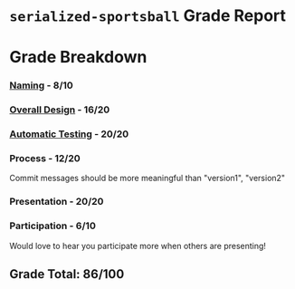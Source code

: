 # `serialized-sportsball` Grade Report

# Grade Breakdown


### [Naming](https://github.com/CS126FA19/serialized-sportsball-914-Chu/issues?utf8=%E2%9C%93&q=label%3A%22Naming%22) - 8/10

### [Overall Design](https://github.com/CS126FA19/serialized-sportsball-914-Chu/issues?utf8=%E2%9C%93&q=label%3A%22Overall+Design%22) - 16/20

### [Automatic Testing](https://github.com/CS126FA19/serialized-sportsball-914-Chu/issues?utf8=%E2%9C%93&q=label%3A%22Automatic+Testing%22) - 20/20

### Process - 12/20
Commit messages should be more meaningful than "version1", "version2"

### Presentation - 20/20

### Participation - 6/10

Would love to hear you participate more when others are presenting!

## Grade Total: 86/100
